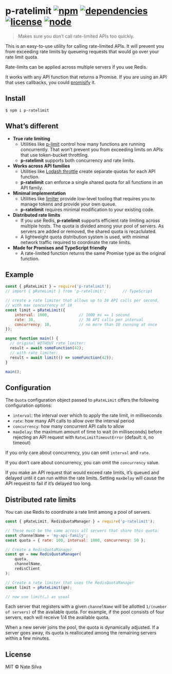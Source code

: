# p-ratelimit [![npm](https://img.shields.io/npm/v/p-ratelimit.svg)](https://www.npmjs.com/package/p-ratelimit) [![dependencies](https://img.shields.io/david/natesilva/p-ratelimit.svg)](https://www.npmjs.com/package/p-ratelimit) [![license](https://img.shields.io/github/license/natesilva/p-ratelimit.svg)](https://github.com/natesilva/p-ratelimit/blob/master/LICENSE) [![node](https://img.shields.io/node/v/p-ratelimit.svg)](https://www.npmjs.com/package/p-ratelimit)

> Makes sure you don’t call rate-limited APIs too quickly.

This is an easy-to-use utility for calling rate-limited APIs. It will prevent you from exceeding rate limits by queueing requests that would go over your rate limit quota.

Rate-limits can be applied across multiple servers if you use Redis.

It works with any API function that returns a Promise. If you are using an API that uses callbacks, you could [promisify](https://nodejs.org/api/util.html#util_util_promisify_original) it.

## Install

```
$ npm i p-ratelimit
```

## What’s different

* **True rate limiting**
    * Utilities like [p-limit](https://github.com/sindresorhus/p-limit) control how many functions are running concurrently. That won’t prevent you from exceeding limits on APIs that use token-bucket throttling.
    * **p-ratelimit** supports both concurrency and rate limits.
* **Works across API families**
    * Utilities like [Lodash throttle](https://lodash.com/docs#throttle) create separate quotas for each API function.
    * **p-ratelimit** can enforce a single shared quota for all functions in an API family.
* **Minimal implementation**
    * Utilities like [limiter](https://github.com/jhurliman/node-rate-limiter) provide low-level tooling that requires you to manage tokens and provide your own queue.
    * **p-ratelimit** requires minimal modification to your existing code.
* **Distributed rate limits**
    * If you use Redis, **p-ratelimit** supports efficient rate limiting across multiple hosts. The quota is divided among your pool of servers. As servers are added or removed, the shared quota is recaclulated.
    *  A lightweight quota distribution system is used, with minimal network traffic required to coordinate the rate limits.
* **Made for Promises and TypeScript friendly**
    * A rate-limited function returns the same Promise type as the original function.

## Example

```javascript
const { pRateLimit } = require('p-ratelimit');
// import { pRateLimit } from 'p-ratelimit';       // TypeScript

// create a rate limiter that allows up to 30 API calls per second,
// with max concurrency of 10
const limit = pRateLimit({
    interval: 1000,             // 1000 ms == 1 second
    rate: 30,                   // 30 API calls per interval
    concurrency: 10,            // no more than 10 running at once
});

async function main() {
  // original WITHOUT rate limiter:
  result = await someFunction(42);
  // with rate limiter:
  result = await limit(() => someFunction(42));
}

main();
```

## Configuration

The `Quota` configuration object passed to `pRateLimit` offers the following configuration options:

* `interval`: the interval over which to apply the rate limit, in milliseconds
* `rate`: how many API calls to allow over the interval period
* `concurrency`: how many concurrent API calls to allow
* `maxDelay`: the maximum amount of time to wait (in milliseconds) before rejecting an API request with `RateLimitTimeoutError` (default: `0`, no timeout)

If you only care about concurrency, you can omit `interval` and `rate`.

If you don’t care about concurrency, you can omit the `concurrency` value.

If you make an API request that would exceed rate limits, it’s queued and delayed until it can run within the rate limits. Setting `maxDelay` will cause the API request to fail if it’s delayed too long.

## Distributed rate limits

You can use Redis to coordinate a rate limit among a pool of servers.

```javascript
const { pRateLimit, RedisQuotaManager } = require('p-ratelimit');

// These must be the same across all servers that share this quota:
const channelName = 'my-api-family';
const quota = { rate: 100, interval: 1000, concurrency: 50 };

// Create a RedisQuotaManager
const qm = new RedisQuotaManager(
    quota,
    channelName,
    redisClient
);

// Create a rate limiter that uses the RedisQuotaManager
const limit = pRateLimit(qm);

// now use limit(…) as usual
```

Each server that registers with a given `channelName` will be allotted `1/(number of servers)` of the available quota. For example, if the pool consists of four servers, each will receive 1/4 the available quota.

When a new server joins the pool, the quota is dynamically adjusted. If a server goes away, its quota is reallocated among the remaining servers within a few minutes.

## License

MIT © Nate Silva
